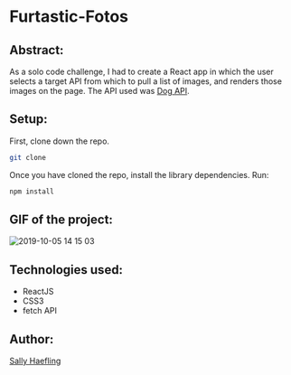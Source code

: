 # Furtastic-Fotos

## Abstract:

As a solo code challenge, I had to create a React app in which the user selects a target API from which to pull a list of images, and renders those images on the page. The API used was [Dog API](https://dog.ceo/dog-api/).

## Setup:

First, clone down the repo.

```bash
git clone 
```

Once you have cloned the repo, install the library dependencies. Run:

```bash
npm install
```

## GIF of the project:

![2019-10-05 14 15 03](https://user-images.githubusercontent.com/40863560/66260338-b9c17300-e77a-11e9-958b-70a1fa1156b9.gif)

## Technologies used:

* ReactJS 
* CSS3
* fetch API

## Author:

[Sally Haefling](https://github.com/SallyHaefling)

